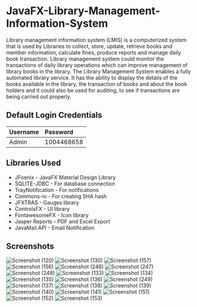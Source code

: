 # JavaFX-Library-Management-Information-System
Library management information system (LMIS) is a computerized system that is used by Libraries to collect, store, update, retrieve books and member information, calculate fines, produce reports and manage daily book transaction. Library management system could monitor the transactions of daily library operations which can improve management of library books in the library. The Library Management System enables a fully automated library service. It has the ability to display the details of the books available in the library, the transaction of books and about the book holders and it could also be used for auditing, to see if transactions are being carried out properly.

## Default Login Credentials
| Username  | Password    |
| :---      | :---        |
| Admin     |  1004468658 |

## Libraries Used

- JFoenix - JavaFX Material Design Library
- SQLITE-JDBC - For database connection
- TrayNotification - For notifications
- Commons-io - For creating SHA hash
- JFXTRAS - Gauges library
- ControlsFX - UI library
- FontawesomeFX - Icon library
- Jasper Reports - PDF and Excel Export
- JavaMail API - Email Notification

## Screenshots

![Screenshot (120)](https://user-images.githubusercontent.com/75673222/101635112-395b6980-3a32-11eb-9e57-8fb0fda2a4fb.png)
![Screenshot (130)](https://user-images.githubusercontent.com/75673222/101635119-3a8c9680-3a32-11eb-8494-9456875da09b.png)
![Screenshot (157)](https://user-images.githubusercontent.com/75673222/102613342-f9376d80-413a-11eb-94ad-577f529e90f2.png)
![Screenshot (156)](https://user-images.githubusercontent.com/75673222/102613038-74e4ea80-413a-11eb-8006-ae94c1c21b00.png)
![Screenshot (246)](https://user-images.githubusercontent.com/75673222/105845364-4ed92280-5fe3-11eb-8671-077eedf3e91c.png)
![Screenshot (247)](https://user-images.githubusercontent.com/75673222/105845369-50a2e600-5fe3-11eb-9226-8db93ff06b22.png)
![Screenshot (248)](https://user-images.githubusercontent.com/75673222/105845375-51d41300-5fe3-11eb-9072-aa99536948f5.png)
![Screenshot (133)](https://user-images.githubusercontent.com/75673222/101635130-3c565a00-3a32-11eb-95c9-7c36147c2841.png)
![Screenshot (134)](https://user-images.githubusercontent.com/75673222/101635132-3c565a00-3a32-11eb-8c6a-05aab1be56b4.png)
![Screenshot (135)](https://user-images.githubusercontent.com/75673222/101635133-3ceef080-3a32-11eb-8693-f6a71fda1003.png)
![Screenshot (136)](https://user-images.githubusercontent.com/75673222/101635136-3d878700-3a32-11eb-960b-61591276485b.png)
![Screenshot (249)](https://user-images.githubusercontent.com/75673222/105845507-85af3880-5fe3-11eb-90da-a4ad72e6abe9.png)
![Screenshot (137)](https://user-images.githubusercontent.com/75673222/101635140-3d878700-3a32-11eb-989d-54e755ca193b.png)
![Screenshot (138)](https://user-images.githubusercontent.com/75673222/101635143-3e201d80-3a32-11eb-8d4e-d995b49877ba.png)
![Screenshot (139)](https://user-images.githubusercontent.com/75673222/101638291-8c372000-3a36-11eb-8dc4-c03549aefc0e.png)
![Screenshot (140)](https://user-images.githubusercontent.com/75673222/101638296-8e00e380-3a36-11eb-92fd-bfe192bf3731.png)
![Screenshot (141)](https://user-images.githubusercontent.com/75673222/101638299-8e997a00-3a36-11eb-9e85-533276254547.png)
![Screenshot (151)](https://user-images.githubusercontent.com/75673222/102591108-2b84a300-411a-11eb-9dee-caf6a9e8c386.png)
![Screenshot (152)](https://user-images.githubusercontent.com/75673222/102591115-2cb5d000-411a-11eb-9d18-bf3b9d780300.png)
![Screenshot (153)](https://user-images.githubusercontent.com/75673222/102591117-2d4e6680-411a-11eb-937e-e0d8b5f71450.png)

